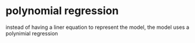 # polynomial regression
instead of having a liner equation to represent the model, the model uses a polynimial regression

